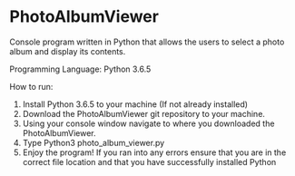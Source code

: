 # PhotoAlbumViewer
Console program written in Python that allows the users to select a photo album and display its contents.

Programming Language: Python 3.6.5

How to run:

1. Install Python 3.6.5 to your machine (If not already installed)
2. Download the PhotoAlbumViewer git repository to your machine.
3. Using your console window navigate to where you downloaded the PhotoAlbumViewer. 
4. Type Python3 photo_album_viewer.py
5. Enjoy the program! If you ran into any errors ensure that you are in the correct file location and that you have
   successfully installed Python
   

